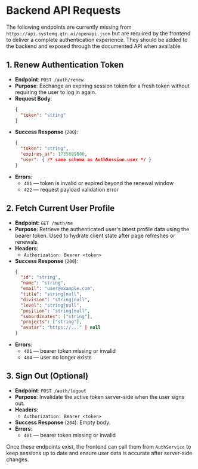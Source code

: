 # Backend API Requests

The following endpoints are currently missing from `https://api.systemq.qtn.ai/openapi.json` but are required by the frontend to deliver a complete authentication experience. They should be added to the backend and exposed through the documented API when available.

## 1. Renew Authentication Token
- **Endpoint**: `POST /auth/renew`
- **Purpose**: Exchange an expiring session token for a fresh token without requiring the user to log in again.
- **Request Body**:
  ```json
  {
    "token": "string"
  }
  ```
- **Success Response** (`200`):
  ```json
  {
    "token": "string",
    "expires_at": 1735689600,
    "user": { /* same schema as AuthSession.user */ }
  }
  ```
- **Errors**:
  - `401` — token is invalid or expired beyond the renewal window
  - `422` — request payload validation error

## 2. Fetch Current User Profile
- **Endpoint**: `GET /auth/me`
- **Purpose**: Retrieve the authenticated user's latest profile data using the bearer token. Used to hydrate client state after page refreshes or renewals.
- **Headers**:
  - `Authorization: Bearer <token>`
- **Success Response** (`200`):
  ```json
  {
    "id": "string",
    "name": "string",
    "email": "user@example.com",
    "title": "string|null",
    "division": "string|null",
    "level": "string|null",
    "position": "string|null",
    "subordinates": ["string"],
    "projects": ["string"],
    "avatar": "https://..." | null
  }
  ```
- **Errors**:
  - `401` — bearer token missing or invalid
  - `404` — user no longer exists

## 3. Sign Out (Optional)
- **Endpoint**: `POST /auth/logout`
- **Purpose**: Invalidate the active token server-side when the user signs out.
- **Headers**:
  - `Authorization: Bearer <token>`
- **Success Response** (`204`): Empty body.
- **Errors**:
  - `401` — bearer token missing or invalid

Once these endpoints exist, the frontend can call them from `AuthService` to keep sessions up to date and ensure user data is accurate after server-side changes.
